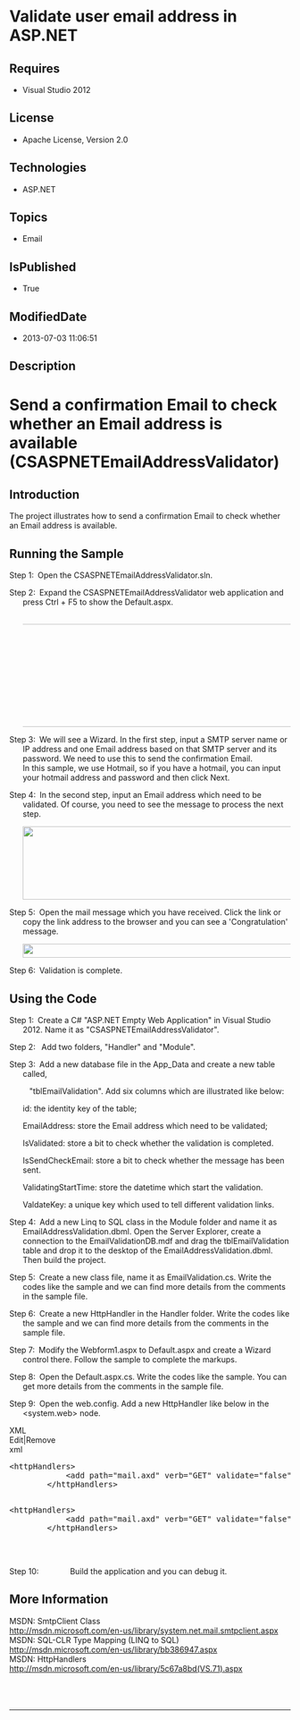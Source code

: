 # Validate user email address in ASP.NET
## Requires
* Visual Studio 2012
## License
* Apache License, Version 2.0
## Technologies
* ASP.NET
## Topics
* Email
## IsPublished
* True
## ModifiedDate
* 2013-07-03 11:06:51
## Description

<h1>Send a confirmation Email to check whether an Email address is available (CSASPNETEmailAddressValidator)</h1>
<h2>Introduction</h2>
<p class="MsoNormal">The project illustrates how to send a confirmation Email to check whether an Email address is available.<span style="">
</span></p>
<h2>Running the Sample<span style=""> </span></h2>
<p class="MsoListParagraphCxSpFirst" style="margin-left:.25in; text-indent:-.25in">
<span style=""><span style="">Step 1:<span style="font:7.0pt &quot;Times New Roman&quot;">&nbsp;&nbsp;
</span></span></span>Open the CSASPNETEmailAddressValidator.sln.<span style=""> </span>
</p>
<p class="MsoListParagraphCxSpMiddle" style="margin-left:.25in; text-indent:-.25in">
<span style=""><span style="">Step 2:<span style="font:7.0pt &quot;Times New Roman&quot;">&nbsp;&nbsp;
</span></span></span>Expand the CSASPNETEmailAddressValidator web application and press Ctrl &#43; F5 to show the Default.aspx.</p>
<p class="MsoListParagraphCxSpMiddle" style="margin-left:.25in; text-indent:-.25in">
&nbsp;&nbsp;&nbsp;&nbsp;&nbsp;&nbsp;&nbsp;&nbsp;&nbsp; <span style="">&nbsp; <img src="/site/view/file/91614/1/image.png" alt="" width="575" height="184" align="middle">
</span></p>
<p class="MsoListParagraphCxSpMiddle" style="margin-left:.25in; text-indent:-.25in">
<span style=""><span style="">Step 3:<span style="font:7.0pt &quot;Times New Roman&quot;">&nbsp;&nbsp;
</span></span></span><span style="">We will see a Wizard. In the first step, input a SMTP server name or IP address and one Email address based on that SMTP server and its password. We need to use this to send the confirmation Email.<br>
In this sample, we use Hotmail, so if you have a hotmail, you can input your hotmail address and password and then click Next.
</span></p>
<p class="MsoListParagraphCxSpMiddle" style="margin-left:.25in; text-indent:-.25in">
<span style=""><span style="">Step 4:<span style="font:7.0pt &quot;Times New Roman&quot;">&nbsp;&nbsp;
</span></span></span><span style="">In the second step, input an Email address which need to be validated. Of course, you need to see the message to process the next step.
</span><span style=""></span></p>
<p class="MsoListParagraphCxSpMiddle" style="margin-left:.25in"><span style=""><img src="/site/view/file/91615/1/image.png" alt="" width="575" height="131" align="middle">
</span><span style=""></span></p>
<p class="MsoListParagraphCxSpMiddle" style="margin-left:.25in; text-indent:-.25in">
<span style=""><span style="">Step 5:<span style="font:7.0pt &quot;Times New Roman&quot;">&nbsp;&nbsp;
</span></span></span><span style="">Open the mail message which you have received. Click the link or copy the link address to the browser and you can see a 'Congratulation' message.</span></p>
<p class="MsoListParagraphCxSpMiddle" style="margin-left:.25in"><span style=""><img src="/site/view/file/91616/1/image.png" alt="" width="570" height="25" align="middle">
</span></p>
<p class="MsoListParagraphCxSpLast" style="margin-left:.25in; text-indent:-.25in">
<span style=""><span style="">Step 6:<span style="font:7.0pt &quot;Times New Roman&quot;">&nbsp;&nbsp;
</span></span></span>Validation is complete.</p>
<h2>Using the Code<span style=""> </span></h2>
<p class="MsoListParagraphCxSpFirst" style="margin-left:.25in; text-indent:-.25in">
<span style=""><span style="">Step 1:<span style="font:7.0pt &quot;Times New Roman&quot;">&nbsp;&nbsp;
</span></span></span>Create a C# &quot;ASP.NET Empty Web Application&quot; in Visual Studio 2012. Name it as &quot;CSASPNETEmailAddressValidator&quot;.</p>
<p class="MsoListParagraphCxSpMiddle" style="margin-left:.25in; text-indent:-.25in">
<span style=""><span style="">Step 2:<span style="font:7.0pt &quot;Times New Roman&quot;">&nbsp;&nbsp;
</span></span></span><span style="">&nbsp;</span>Add two folders, &quot;Handler&quot; and &quot;Module&quot;.</p>
<p class="MsoListParagraphCxSpMiddle" style="margin-left:.25in; text-indent:-.25in">
<span style=""><span style="">Step 3:<span style="font:7.0pt &quot;Times New Roman&quot;">&nbsp;&nbsp;
</span></span></span><span style="">Add a new database file in the App_Data and create a new table called,
</span></p>
<p class="MsoListParagraphCxSpMiddle" style="margin-left:.25in"><span style=""><span style="">&nbsp;&nbsp;
</span>&quot;tblEmailValidation&quot;. Add six columns which are illustrated like below:
</span></p>
<p class="MsoListParagraphCxSpMiddle" style="margin-left:.25in"><span style="">id: the identity key of the table;
</span></p>
<p class="MsoListParagraphCxSpMiddle" style="margin-left:.25in"><span style="">EmailAddress: store the Email address which need to be validated;
</span></p>
<p class="MsoListParagraphCxSpMiddle" style="margin-left:.25in"><span style="">IsValidated: store a bit to check whether the validation is completed.
</span></p>
<p class="MsoListParagraphCxSpMiddle" style="margin-left:.25in"><span style="">IsSendCheckEmail: store a bit to check whether the message has been sent.
</span></p>
<p class="MsoListParagraphCxSpMiddle" style="margin-left:.25in"><span style="">ValidatingStartTime: store the datetime which start the validation.
</span></p>
<p class="MsoListParagraphCxSpMiddle" style="margin-left:.25in"><span style="">ValdateKey: a unique key which used to tell different validation links.</span></p>
<p class="MsoListParagraphCxSpMiddle" style="margin-left:.25in; text-indent:-.25in">
<span style=""><span style="">Step 4:<span style="font:7.0pt &quot;Times New Roman&quot;">&nbsp;&nbsp;
</span></span></span>Add a new Linq to SQL class in the Module folder and name it as EmailAddressValidation.dbml. Open the Server Explorer, create a connection to the EmailValidationDB.mdf and drag the tblEmailValidation table and drop it to the desktop of
 the EmailAddressValidation.dbml. Then build the project.</p>
<p class="MsoListParagraphCxSpMiddle" style="margin-left:.25in; text-indent:-.25in">
<span style=""><span style="">Step 5:<span style="font:7.0pt &quot;Times New Roman&quot;">&nbsp;&nbsp;
</span></span></span>Create a new class file, name it as EmailValidation.cs. Write the codes like the sample and we can find more details from the comments in the sample file.</p>
<p class="MsoListParagraphCxSpMiddle" style="margin-left:.25in; text-indent:-.25in">
<span style=""><span style="">Step 6:<span style="font:7.0pt &quot;Times New Roman&quot;">&nbsp;&nbsp;
</span></span></span>Create a new HttpHandler in the Handler folder. Write the codes like the sample and we can find more details from the comments in the sample file.</p>
<p class="MsoListParagraphCxSpMiddle" style="margin-left:.25in; text-indent:-.25in">
<span style=""><span style="">Step 7:<span style="font:7.0pt &quot;Times New Roman&quot;">&nbsp;&nbsp;
</span></span></span>Modify the Webform1.aspx to Default.aspx and create a Wizard control there. Follow the sample to complete the markups.</p>
<p class="MsoListParagraphCxSpMiddle" style="margin-left:.25in; text-indent:-.25in">
<span style=""><span style="">Step 8:<span style="font:7.0pt &quot;Times New Roman&quot;">&nbsp;&nbsp;
</span></span></span>Open the Default.aspx.cs. Write the codes like the sample. You can get more details from the comments in the sample file.</p>
<p class="MsoListParagraphCxSpLast" style="margin-left:.25in; text-indent:-.25in">
<span style=""><span style="">Step 9:<span style="font:7.0pt &quot;Times New Roman&quot;">&nbsp;&nbsp;
</span></span></span>Open the web.config. Add a new HttpHandler like below in the &lt;system.web&gt; node.</p>
<div class="scriptcode">
<div class="pluginEditHolder" pluginCommand="mceScriptCode">
<div class="title"><span>XML</span></div>
<div class="pluginLinkHolder"><span class="pluginEditHolderLink">Edit</span>|<span class="pluginRemoveHolderLink">Remove</span>
</div>
<span class="hidden">xml</span>
<pre class="hidden">
&lt;httpHandlers&gt;
&nbsp;&nbsp;&nbsp;&nbsp;&nbsp;&nbsp;&nbsp;&nbsp;&nbsp;&nbsp;&nbsp; &lt;add path=&quot;mail.axd&quot; verb=&quot;GET&quot; validate=&quot;false&quot; type=&quot;CSASPNETEmailAddresseValidator.Handler.EmailAvailableValidationHandler&quot; /&gt;
&nbsp;&nbsp;&nbsp;&nbsp;&nbsp;&nbsp;&nbsp; &lt;/httpHandlers&gt;

</pre>
<pre id="codePreview" class="xml">
&lt;httpHandlers&gt;
&nbsp;&nbsp;&nbsp;&nbsp;&nbsp;&nbsp;&nbsp;&nbsp;&nbsp;&nbsp;&nbsp; &lt;add path=&quot;mail.axd&quot; verb=&quot;GET&quot; validate=&quot;false&quot; type=&quot;CSASPNETEmailAddresseValidator.Handler.EmailAvailableValidationHandler&quot; /&gt;
&nbsp;&nbsp;&nbsp;&nbsp;&nbsp;&nbsp;&nbsp; &lt;/httpHandlers&gt;

</pre>
</div>
</div>
<div class="endscriptcode">&nbsp;</div>
<p class="MsoListParagraph" style="margin-left:.25in; text-indent:-.25in"><span style=""><span style="">Step 10:<span style="font:7.0pt &quot;Times New Roman&quot;">&nbsp;&nbsp;&nbsp;&nbsp;&nbsp;&nbsp;&nbsp;&nbsp;&nbsp;&nbsp;&nbsp;&nbsp;&nbsp;&nbsp;&nbsp;&nbsp;&nbsp;&nbsp;&nbsp;&nbsp;&nbsp;&nbsp;&nbsp;
</span></span></span>Build the application and you can debug it<span style="">.</span></p>
<h2>More Information</h2>
<p class="MsoNormal">MSDN: SmtpClient Class<br>
<a href="http://msdn.microsoft.com/en-us/library/system.net.mail.smtpclient.aspx">http://msdn.microsoft.com/en-us/library/system.net.mail.smtpclient.aspx</a><br>
MSDN: SQL-CLR Type Mapping (LINQ to SQL)<br>
<a href="http://msdn.microsoft.com/en-us/library/bb386947.aspx">http://msdn.microsoft.com/en-us/library/bb386947.aspx</a><br>
MSDN: HttpHandlers<br>
<a href="http://msdn.microsoft.com/en-us/library/5c67a8bd(VS.71).aspx">http://msdn.microsoft.com/en-us/library/5c67a8bd(VS.71).aspx</a><br>
<br>
<span style=""><br style="">
<br style="">
</span></p>
<hr>
<div><a href="http://go.microsoft.com/?linkid=9759640" style="margin-top:3px"><img alt="" src="http://bit.ly/onecodelogo">
</a></div>
